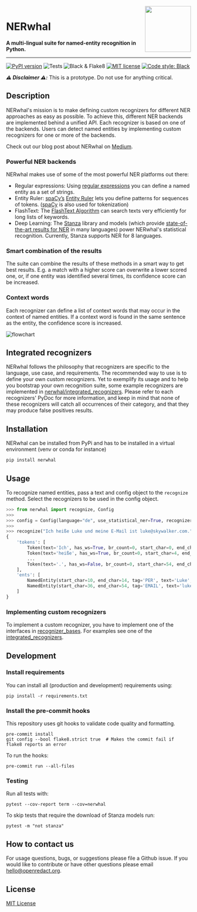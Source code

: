 <img src="docs/logo.png" width="125" align="right" />

# NERwhal

**A multi-lingual suite for named-entity recognition in Python.**

---

[![PyPI version](https://badge.fury.io/py/nerwhal.svg)](https://badge.fury.io/py/nerwhal)
![Tests](https://github.com/openredact/nerwhal/workflows/Tests/badge.svg?branch=master)
![Black & Flake8](https://github.com/openredact/nerwhal/workflows/Black%20&%20Flake8/badge.svg?branch=master)
[![MIT license](https://img.shields.io/badge/license-MIT-brightgreen.svg)](http://opensource.org/licenses/MIT)
[![Code style: Black](https://img.shields.io/badge/code%20style-black-000000.svg?style=flat-square)](https://github.com/ambv/black)

_**:warning: Disclaimer :warning::**_ This is a prototype. Do not use for anything critical.

## Description

NERwhal's mission is to make defining custom recognizers for different NER approaches as easy as possible.
To achieve this, different NER backends are implemented behind a unified API.
Each recognizer is based on one of the backends.
Users can detect named entities by implementing custom recognizers for one or more of the backends.

Check out our blog post about NERwhal on [Medium](https://medium.com/@openredact/nerwhal-a-multi-lingual-suite-for-named-entity-recognition-d3ac6beb547?source=friends_link&sk=24ad2960999523d371c2155bef10b60c).

### Powerful NER backends

NERwhal makes use of some of the most powerful NER platforms out there:
- Regular expressions: Using [regular expressions](https://docs.python.org/3/library/re.html) you can define a named entity as a set of strings.
- Entity Ruler: [spaCy’s](https://spacy.io/) [Entity Ruler](https://spacy.io/usage/rule-based-matching#entityruler) lets you define patterns for sequences of tokens. ([spaCy](https://spacy.io/) is also used for tokenization)
- FlashText: The [FlashText Algorithm](https://arxiv.org/abs/1711.00046) can search texts very efficiently for long lists of keywords.
- Deep Learning: The [Stanza](https://stanfordnlp.github.io/stanza/) library and models (which provide [state-of-the-art results for NER](https://arxiv.org/pdf/2003.07082.pdf) in many languages) power NERwhal's statistical recognition. Currently, Stanza supports NER for 8 languages.

### Smart combination of the results

The suite can combine the results of these methods in a smart way to get best results.
E.g. a match with a higher score can overwrite a lower scored one, or, if one entity was identified several times, its confidence score can be increased.

### Context words

Each recognizer can define a list of context words that may occur in the context of named entities.
If a context word is found in the same sentence as the entity, the confidence score is increased.

![flowchart](https://raw.githubusercontent.com/openredact/nerwhal/master/docs/flowchart.png "Named-entity recognition using NERwhal")

## Integrated recognizers

NERwhal follows the philosophy that recognizers are specific to the language, use case, and requirements.
The recommended way to use is to define your own custom recognizers.
Yet to exemplify its usage and to help you bootstrap your own recognition suite, some example recognizers are implemented in [nerwhal/integrated_recognizers](nerwhal/integrated_recognizers).
Please refer to each recognizers' PyDoc for more information, and keep in mind that none of these recognizers will catch all occurrences of their category, and that they may produce false positives results.

## Installation


NERwhal can be installed from PyPi and has to be installed in a virtual environment (venv or conda for instance)

```bash
pip install nerwhal
```


## Usage

To recognize named entities, pass a text and config object to the `recognize` method.
Select the recognizers to be used in the config object.

```python
>>> from nerwhal import recognize, Config
>>>
>>> config = Config(language="de", use_statistical_ner=True, recognizer_paths=["nerwhal/integrated_recognizers/email_recognizer.py"])
>>>
>>> recognize("Ich heiße Luke und meine E-Mail ist luke@skywalker.com.", config=config, return_tokens=True)
{
    'tokens': [
        Token(text='Ich', has_ws=True, br_count=0, start_char=0, end_char=3),
        Token(text='heiße', has_ws=True, br_count=0, start_char=4, end_char=9),
        ...
        Token(text='.', has_ws=False, br_count=0, start_char=54, end_char=55)
    ],
    'ents': [
        NamedEntity(start_char=10, end_char=14, tag='PER', text='Luke', score=0.8, recognizer='StanzaNerBackend', start_tok=2, end_tok=3),
        NamedEntity(start_char=36, end_char=54, tag='EMAIL', text='luke@skywalker.com', score=0.95, recognizer='EmailRecognizer', start_tok=7, end_tok=8)
    ]
}
```

### Implementing custom recognizers

To implement a custom recognizer, you have to implement one of the interfaces in [recognizer_bases](nerwhal/recognizer_bases).
For examples see one of the [integrated_recognizers](nerwhal/integrated_recognizers).


## Development

### Install requirements

You can install all (production and development) requirements using:

```
pip install -r requirements.txt
```

### Install the pre-commit hooks

This repository uses git hooks to validate code quality and formatting.

```
pre-commit install
git config --bool flake8.strict true  # Makes the commit fail if flake8 reports an error
```

To run the hooks:
```
pre-commit run --all-files
```

### Testing

Run all tests with:
```
pytest --cov-report term --cov=nerwhal
```

To skip tests that require the download of Stanza models run:
```
pytest -m "not stanza"
```

## How to contact us

For usage questions, bugs, or suggestions please file a Github issue.
If you would like to contribute or have other questions please email hello@openredact.org.

## License

[MIT License](https://github.com/openredact/nerwhal/blob/master/LICENSE)
